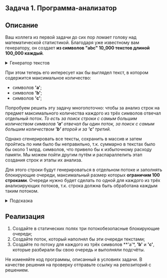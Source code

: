## Задача 1. Программа-анализатор

## Описание
Ваш коллега из первой задачи до сих пор ломает голову над математической статистикой. Благодаря уже известному вам генератору, он создает **из символов "abc" 10_000 текстов длиной 100_000 каждый**.

<details>
  <summary>Генератор текстов</summary>
  
  ```java
    public static String generateText(String letters, int length) {
        Random random = new Random();
        StringBuilder text = new StringBuilder();
        for (int i = 0; i < length; i++) {
            text.append(letters.charAt(random.nextInt(letters.length())));
        }
        return text.toString();
    }
  ```
</details>
  
При этом теперь его интересует как бы выглядел текст, в котором содержится максимальное количество:
* символов **'a'**;
* символов **'b'**;
* символов **'c'**;

Попробуем решить эту задачу многопоточно: чтобы за анализ строк на предмет максимального количества каждого из трёх символов отвечал отдельный поток. *То есть за поиск строки с самым большим количеством символов **'a'** отвечал бы один поток, за поиск с самым большим количеством **'b'** второй и за **'c'** третий.*

Однако сгенерировать все тексты, сохранить в массив и затем пройтись по ним было бы неправильно, т.к. суммарно в текстах было бы около 1 млрд. символов, что привело бы к избыточному расходу памяти. Мы можем пойти другим путём и распараллелить этап создания строк и этапы их анализа.

Для этого строки будут генерироваться в отдельном потоке и заполнять блокирующие очереди, максимальный размер которых **ограничим 100 строками**.
Очереди нужно будет сделать по одной для каждого из трёх анализирующих потоков, т.к. строка должна быть обработана каждым таким потоком.

<details>
  <summary>Подсказка</summary>
  Воспользуйтесь `ArrayBlockingQueue`.
</details>

## Реализация
1. Создайте в статических полях три потокобезопасные блокирующие очереди;
2. Создайте поток, который наполнял бы эти очереди текстами;
3. Создайте по потоку для каждого из трёх символов **'a'*, **'b'** и **'c'**, которые разбирали бы свою очередь и выполняли подсчёты.
  
Не изменяйте код программы, описанный в условиях задачи. В качестве решения на проверку отправьте ссылку на репозиторий с решением.
